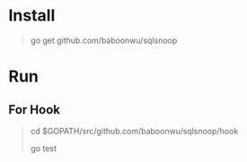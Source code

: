 Install
=======

> go get github.com/baboonwu/sqlsnoop

Run
===

For Hook
--------

> cd $GOPATH/src/github.com/baboonwu/sqlsnoop/hook
>
> go test
